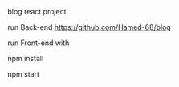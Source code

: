 blog react project
 
run Back-end 
https://github.com/Hamed-68/blog

run Front-end with

npm install

npm start
